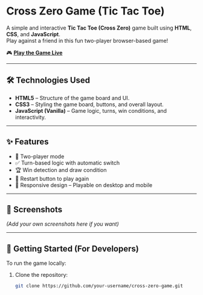 # Cross Zero Game (Tic Tac Toe)

A simple and interactive **Tic Tac Toe (Cross Zero)** game built using **HTML**, **CSS**, and **JavaScript**.  
Play against a friend in this fun two-player browser-based game!

🎮 **[Play the Game Live](https://cross-zeroo.netlify.app/)**

---

## 🛠️ Technologies Used

- **HTML5** – Structure of the game board and UI.
- **CSS3** – Styling the game board, buttons, and overall layout.
- **JavaScript (Vanilla)** – Game logic, turns, win conditions, and interactivity.

---

## ✨ Features

- 🎲 Two-player mode
- ✅ Turn-based logic with automatic switch
- 🏆 Win detection and draw condition
- 🔄 Restart button to play again
- 📱 Responsive design – Playable on desktop and mobile

---

## 📸 Screenshots

*(Add your own screenshots here if you want)*

---

## 🚀 Getting Started (For Developers)

To run the game locally:

1. Clone the repository:
   ```bash
   git clone https://github.com/your-username/cross-zero-game.git

